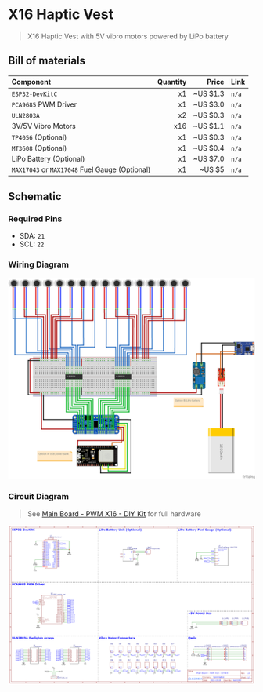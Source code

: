 # X16 Haptic Vest

> X16 Haptic Vest with 5V vibro motors powered by LiPo battery

## Bill of materials

| Component                                      | Quantity |    Price | Link  |
| :--------------------------------------------- | -------: | -------: | :---- |
| `ESP32-DevKitC`                                |       x1 | ~US $1.3 | `n/a` |
| `PCA9685` PWM Driver                           |       x1 | ~US $3.0 | `n/a` |
| `ULN2803A`                                     |       x2 | ~US $0.3 | `n/a` |
| 3V/5V Vibro Motors                             |      x16 | ~US $1.1 | `n/a` |
| `TP4056` (Optional)                            |       x1 | ~US $0.3 | `n/a` |
| `MT3608` (Optional)                            |       x1 | ~US $0.4 | `n/a` |
| LiPo Battery (Optional)                        |       x1 | ~US $7.0 | `n/a` |
| `MAX17043` or `MAX17048` Fuel Gauge (Optional) |       x1 | ~US $5   | `n/a` |

## Schematic

### Required Pins

* SDA: `21`
* SCL: `22`

### Wiring Diagram

![Schematic](schematic_bb.png)

### Circuit Diagram

> See [Main Board - PWM X16 - DIY Kit](../../OpenHaptics%20Boards/Main%20Board%20-%20PWM%20X16%20-%20DIY%20Kit/) for full hardware

![Ciruit](../../OpenHaptics%20Boards/Main%20Board%20-%20PWM%20X16%20-%20DIY%20Kit/schematic.png)
